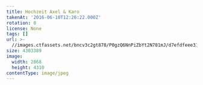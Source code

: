 ```yaml
---
title: Hochzeit Axel & Karo
takenAt: '2016-06-10T12:26:22.000Z'
rotation: 0
license: None
tags: []
url: >-
  //images.ctfassets.net/bncv3c2gt878/P0gzQ6NnPiZbYt2N781mJ/d7efdfeee3183595288e3eb6ca5c3b5f/hochzeit-axel--karo_27562358824_o
size: 4303389
image:
  width: 2868
  height: 4310
contentType: image/jpeg
---
```


